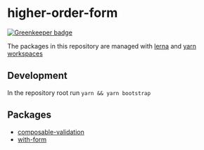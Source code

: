 # higher-order-form

[![Greenkeeper badge](https://badges.greenkeeper.io/Dean177/higher-order-form.svg)](https://greenkeeper.io/)

The packages in this repository are managed with [lerna](https://github.com/lerna/lerna) and [yarn workspaces](https://yarnpkg.com/en/docs/workspaces)

## Development

In the repository root run `yarn && yarn bootstrap`

## Packages

- [composable-validation](./packages/composable-validation/Readme.md)
- [with-form](./packages/with-form/Readme.md)
